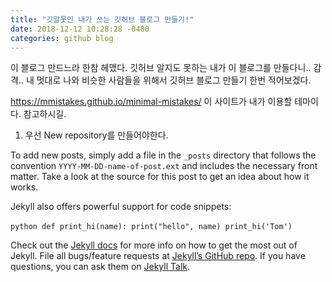```yaml
---
title: "깃알못인 내가 쓰는 깃허브 블로그 만들기!"
date: 2018-12-12 10:28:28 -0400
categories: github blog
---
```

이 블로그 만드느라 한참 헤맸다. 깃허브 알지도 못하는 내가 이 블로그를 만들다니.. 감격.. 
내 멋대로 나와 비슷한 사람들을 위해서 깃허브 블로그 만들기 한번 적어보겠다.

https://mmistakes.github.io/minimal-mistakes/ 
이 사이트가 내가 이용할 테마이다. 참고하시길. 

1. 우선 New repository를 만들어야한다. 

To add new posts, simply add a file in the `_posts` directory that follows the convention `YYYY-MM-DD-name-of-post.ext` and includes the necessary front matter. Take a look at the source for this post to get an idea about how it works.

Jekyll also offers powerful support for code snippets:

​```python
def print_hi(name):
  print("hello", name)
print_hi('Tom')
​```

Check out the [Jekyll docs][jekyll-docs] for more info on how to get the most out of Jekyll. File all bugs/feature requests at [Jekyll’s GitHub repo][jekyll-gh]. If you have questions, you can ask them on [Jekyll Talk][jekyll-talk].

[jekyll-docs]: https://jekyllrb.com/docs/home
[jekyll-gh]:   https://github.com/jekyll/jekyll
[jekyll-talk]: https://talk.jekyllrb.com/
